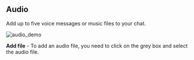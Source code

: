 ## Audio

Add up to five voice messages or music files to your chat.

![audio_demo](https://raw.githubusercontent.com/loyjoy/welcome/master/help/processes/process/subprocesses/audio_demo.png)

**Add file** - To add an audio file, you need to click on the grey box and select the audio file.
